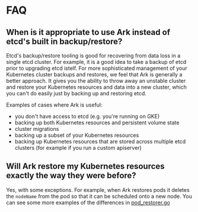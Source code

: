 # FAQ

## When is it appropriate to use Ark instead of etcd's built in backup/restore?

Etcd's backup/restore tooling is good for recovering from data loss in a single etcd cluster. For
example, it is a good idea to take a backup of etcd prior to upgrading etcd istelf. For more
sophisticated management of your Kubernetes cluster backups and restores, we feel that Ark is
generally a better approach. It gives you the ability to throw away an unstable cluster and restore
your Kubernetes resources and data into a new cluster, which you can't do easily just by backing up
and restoring etcd.

Examples of cases where Ark is useful:

* you don't have access to etcd (e.g. you're running on GKE)
* backing up both Kubernetes resources and persistent volume state
* cluster migrations
* backing up a subset of your Kubernetes resources
* backing up Kubernetes resources that are stored across multiple etcd clusters (for example if you
  run a custom apiserver)

## Will Ark restore my Kubernetes resources exactly the way they were before?

Yes, with some exceptions. For example, when Ark restores pods it deletes the `nodeName` from the
pod so that it can be scheduled onto a new node. You can see some more examples of the differences
in [pod_restorer.go](https://github.com/heptio/ark/blob/main/pkg/restore/restorers/pod_restorer.go)
